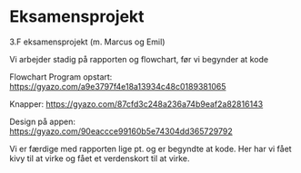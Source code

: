 # Eksamensprojekt
3.F eksamensprojekt (m. Marcus og Emil)

Vi arbejder stadig på rapporten og flowchart, før vi begynder at kode

Flowchart
Program opstart:
https://gyazo.com/a9e3797f4e18a13934c48c0189381065

Knapper:
https://gyazo.com/87cfd3c248a236a74b9eaf2a82816143

Design på appen:
https://gyazo.com/90eaccce99160b5e74304dd365729792

Vi er færdige med rapporten lige pt. og er begyndte at kode. Her har vi fået kivy til at virke og fået et verdenskort til at virke.